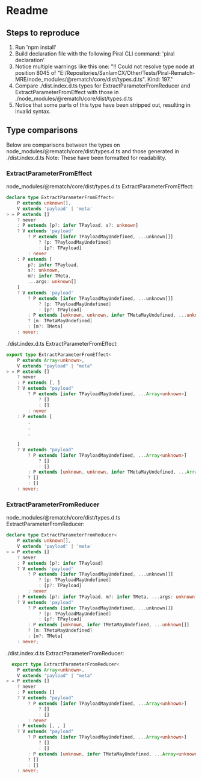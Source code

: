 # Readme

## Steps to reproduce

1. Run 'npm install'
2. Build declaration file with the following Piral CLI command: 'piral declaration'
3. Notice multiple warnings like this one: "‼  Could not resolve type node at position 8045 of "E:/Repositories/SanlamCX/Other/Tests/Piral-Rematch-MRE/node_modules/@rematch/core/dist/types.d.ts". Kind: 197."
4. Compare ./dist.index.d.ts types for ExtractParameterFromReducer and ExtractParameterFromEffect with those in ./node_modules/@rematch/core/dist/types.d.ts
5. Notice that some parts of this type have been stripped out, resulting in invalid syntax.

## Type comparisons

Below are comparisons between the types on node_modules/@rematch/core/dist/types.d.ts and those generated in ./dist.index.d.ts
Note: These have been formatted for readability.


### ExtractParameterFromEffect

node_modules/@rematch/core/dist/types.d.ts ExtractParameterFromEffect:
```typescript
declare type ExtractParameterFromEffect<
    P extends unknown[], 
    V extends 'payload' | 'meta'
> = P extends [] 
    ? never 
    : P extends [p?: infer TPayload, s?: unknown] 
    ? V extends 'payload' 
        ? P extends [infer TPayloadMayUndefined, ...unknown[]] 
            ? [p: TPayloadMayUndefined] 
            : [p?: TPayload] 
        : never 
    : P extends [
        p?: infer TPayload,
        s?: unknown,
        m?: infer TMeta,
        ...args: unknown[]
    ] 
    ? V extends 'payload' 
        ? P extends [infer TPayloadMayUndefined, ...unknown[]] 
            ? [p: TPayloadMayUndefined] 
            : [p?: TPayload] 
        : P extends [unknown, unknown, infer TMetaMayUndefined, ...unknown[]] 
        ? [m: TMetaMayUndefined] 
        : [m?: TMeta] 
    : never;
```

./dist.index.d.ts ExtractParameterFromEffect:
```typescript
export type ExtractParameterFromEffect<
    P extends Array<unknown>, 
    V extends "payload" | "meta"
> = P extends [] 
    ? never 
    : P extends [, ] 
    ? V extends "payload" 
        ? P extends [infer TPayloadMayUndefined, ...Array<unknown>] 
            ? [] 
            : [] 
        : never 
    : P extends [
        , 
        , 
        , 

    ] 
    ? V extends "payload" 
        ? P extends [infer TPayloadMayUndefined, ...Array<unknown>] 
            ? [] 
            : [] 
        : P extends [unknown, unknown, infer TMetaMayUndefined, ...Array<unknown>] 
        ? [] 
        : [] 
    : never;
```

### ExtractParameterFromReducer

node_modules/@rematch/core/dist/types.d.ts ExtractParameterFromReducer:

```typescript
declare type ExtractParameterFromReducer<
    P extends unknown[], 
    V extends 'payload' | 'meta'
> = P extends [] 
    ? never 
    : P extends [p?: infer TPayload] 
    ? V extends 'payload' 
        ? P extends [infer TPayloadMayUndefined, ...unknown[]] 
            ? [p: TPayloadMayUndefined] 
            : [p?: TPayload] 
        : never 
    : P extends [p?: infer TPayload, m?: infer TMeta, ...args: unknown[]] 
    ? V extends 'payload' 
        ? P extends [infer TPayloadMayUndefined, ...unknown[]] 
            ? [p: TPayloadMayUndefined] 
            : [p?: TPayload] 
        : P extends [unknown, infer TMetaMayUndefined, ...unknown[]] 
        ? [m: TMetaMayUndefined] 
        : [m?: TMeta] 
    : never;

```

./dist.index.d.ts ExtractParameterFromReducer:

```typescript
  export type ExtractParameterFromReducer<
    P extends Array<unknown>, 
    V extends "payload" | "meta"
> = P extends [] 
    ? never 
    : P extends [] 
    ? V extends "payload" 
        ? P extends [infer TPayloadMayUndefined, ...Array<unknown>] 
            ? [] 
            : [] 
        : never 
    : P extends [, , ] 
    ? V extends "payload" 
        ? P extends [infer TPayloadMayUndefined, ...Array<unknown>] 
            ? [] 
            : [] 
        : P extends [unknown, infer TMetaMayUndefined, ...Array<unknown>] 
        ? [] 
        : [] 
    : never;
```
